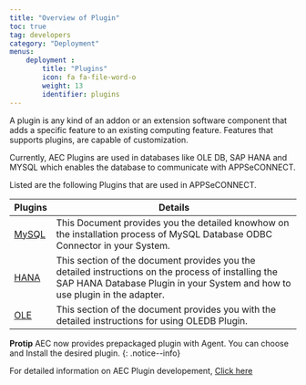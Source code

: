 ```yaml
---
title: "Overview of Plugin"
toc: true
tag: developers
category: "Deployment"
menus: 
    deployment :
        title: "Plugins"  
        icon: fa fa-file-word-o   
        weight: 13   
        identifier: plugins
---
```


A plugin is any kind of an addon or an extension software component 
that adds a specific feature to an existing computing feature. 
Features that supports plugins, are capable of customization.

Currently, AEC Plugins are used in databases like OLE DB, 
SAP HANA and MYSQL which enables the database to communicate with
APPSeCONNECT. 

Listed are the following Plugins that are used in APPSeCONNECT.

|Plugins|Details|
|---|---|
|[MySQL](/deployment/MYSQL-plugin-installation/)|This Document provides you the detailed knowhow on the installation process of MySQL Database ODBC Connector in your System.|
|[HANA](/deployment/hana-plugin-installation/)|This section of the document provides you the detailed instructions on the process of installing the SAP HANA Database Plugin in your System and how to use plugin in the adapter.|
|[OLE](/deployment/OLE-db-plugin-installation/)| This section of the document provides you with the detailed instructions for using OLEDB Plugin.|

**Protip** AEC now provides prepackaged plugin with Agent. You can choose and Install the desired plugin.
{: .notice--info}

For detailed information on AEC Plugin developement, [Click here](/sdk/overview-plugins/)
